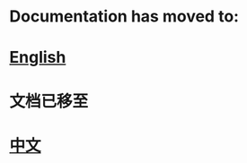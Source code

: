 # Documentation has moved to:

# [English](https://docs.espressif.com/projects/vscode-esp-idf-extension/en/latest/debugproject.html)

# 文档已移至

# [中文](https://docs.espressif.com/projects/vscode-esp-idf-extension/zh_CN/latest/debugproject.html)
